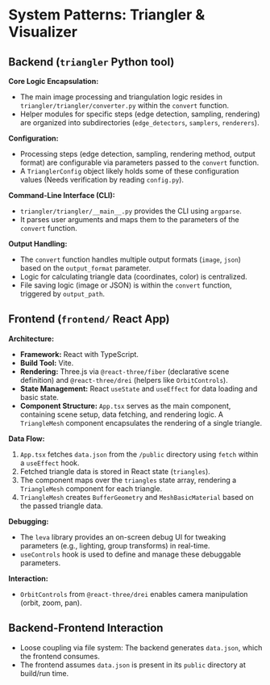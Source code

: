 # System Patterns: Triangler & Visualizer

## Backend (`triangler` Python tool)

**Core Logic Encapsulation:**

*   The main image processing and triangulation logic resides in `triangler/triangler/converter.py` within the `convert` function.
*   Helper modules for specific steps (edge detection, sampling, rendering) are organized into subdirectories (`edge_detectors`, `samplers`, `renderers`).

**Configuration:**

*   Processing steps (edge detection, sampling, rendering method, output format) are configurable via parameters passed to the `convert` function.
*   A `TrianglerConfig` object likely holds some of these configuration values (Needs verification by reading `config.py`).

**Command-Line Interface (CLI):**

*   `triangler/triangler/__main__.py` provides the CLI using `argparse`.
*   It parses user arguments and maps them to the parameters of the `convert` function.

**Output Handling:**

*   The `convert` function handles multiple output formats (`image`, `json`) based on the `output_format` parameter.
*   Logic for calculating triangle data (coordinates, color) is centralized.
*   File saving logic (image or JSON) is within the `convert` function, triggered by `output_path`.

## Frontend (`frontend/` React App)

**Architecture:**

*   **Framework:** React with TypeScript.
*   **Build Tool:** Vite.
*   **Rendering:** Three.js via `@react-three/fiber` (declarative scene definition) and `@react-three/drei` (helpers like `OrbitControls`).
*   **State Management:** React `useState` and `useEffect` for data loading and basic state.
*   **Component Structure:** `App.tsx` serves as the main component, containing scene setup, data fetching, and rendering logic. A `TriangleMesh` component encapsulates the rendering of a single triangle.

**Data Flow:**

1.  `App.tsx` fetches `data.json` from the `/public` directory using `fetch` within a `useEffect` hook.
2.  Fetched triangle data is stored in React state (`triangles`).
3.  The component maps over the `triangles` state array, rendering a `TriangleMesh` component for each triangle.
4.  `TriangleMesh` creates `BufferGeometry` and `MeshBasicMaterial` based on the passed triangle data.

**Debugging:**

*   The `leva` library provides an on-screen debug UI for tweaking parameters (e.g., lighting, group transforms) in real-time.
*   `useControls` hook is used to define and manage these debuggable parameters.

**Interaction:**

*   `OrbitControls` from `@react-three/drei` enables camera manipulation (orbit, zoom, pan).

## Backend-Frontend Interaction

*   Loose coupling via file system: The backend generates `data.json`, which the frontend consumes.
*   The frontend assumes `data.json` is present in its `public` directory at build/run time. 